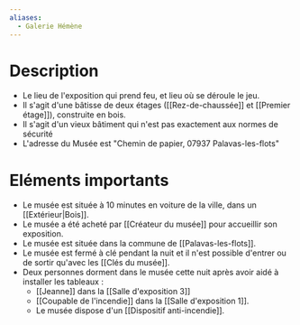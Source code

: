 ```yaml
---
aliases:
  - Galerie Hémène
---
```

# Description
- Le lieu de l'exposition qui prend feu, et lieu où se déroule le jeu.
- Il s'agit d'une bâtisse de deux étages ([[Rez-de-chaussée]] et [[Premier étage]]), construite en bois.
- Il s'agit d'un vieux bâtiment qui n'est pas exactement aux normes de sécurité
- L'adresse du Musée est "Chemin de papier, 07937 Palavas-les-flots"
# Eléments importants
- Le musée est située à 10 minutes en voiture de la ville, dans un [[Extérieur|Bois]].
- Le musée a été acheté par [[Créateur du musée]] pour accueillir son exposition.
- Le musée est située dans la commune de [[Palavas-les-flots]].
- Le musée est fermé à clé pendant la nuit et il n'est possible d'entrer ou de sortir qu'avec les [[Clés du musée]].
- Deux personnes dorment dans le musée cette nuit après avoir aidé à installer les tableaux : 
	- [[Jeanne]] dans la [[Salle d'exposition 3]]
	- [[Coupable de l'incendie]] dans la [[Salle d'exposition 1]].
	- Le musée dispose d'un [[Dispositif anti-incendie]].